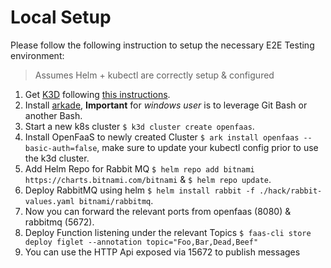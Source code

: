 # Local Setup

Please follow the following instruction to setup the necessary E2E Testing environment:
> Assumes Helm + kubectl are correctly setup & configured

1. Get [K3D](https://k3d.io/) following [this instructions](https://github.com/rancher/k3d#get).
2. Install [arkade](https://github.com/alexellis/arkade), **Important** for _windows user_ is to leverage Git Bash or another Bash.
3. Start a new k8s cluster `$ k3d cluster create openfaas`.
4. Install OpenFaaS to newly created Cluster `$ ark install openfaas --basic-auth=false`, make sure to update your kubectl config prior to use the k3d cluster.
5. Add Helm Repo for Rabbit MQ `$ helm repo add bitnami https://charts.bitnami.com/bitnami` & `$ helm repo update`.
6. Deploy RabbitMQ using helm `$ helm install rabbit -f ./hack/rabbit-values.yaml bitnami/rabbitmq`.
7. Now you can forward the relevant ports from openfaas (8080) & rabbitmq (5672).
8. Deploy Function listening under the relevant Topics `$ faas-cli store deploy figlet --annotation topic="Foo,Bar,Dead,Beef"`
9. You can use the HTTP Api exposed via 15672 to publish messages
